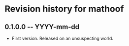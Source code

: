 # Revision history for mathoof

## 0.1.0.0 -- YYYY-mm-dd

* First version. Released on an unsuspecting world.
